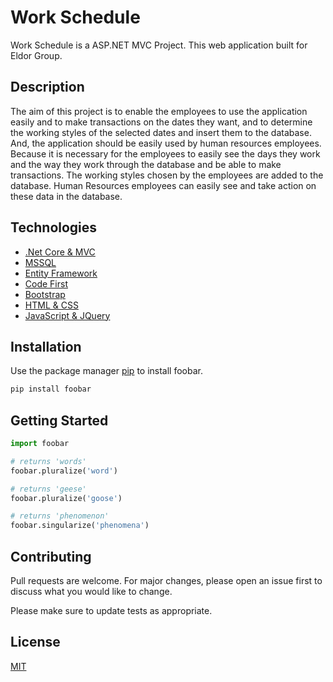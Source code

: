 # Work Schedule

Work Schedule is a ASP.NET MVC Project. This web application built for Eldor Group. 

## Description

The aim of this project is to enable the employees to use the application easily and to make transactions on the dates they want, and to determine the working styles of the selected dates and insert them to the database. And, the application should be easily used by human resources employees. Because it is necessary for the employees to easily see the days they work and the way they work through the database and be able to make transactions. The working styles chosen by the employees are added to the database. Human Resources employees can easily see and take action on these data in the database.

## Technologies

  * [.Net Core & MVC][.net]
  * [MSSQL][sql]
  * [Entity Framework][ef]
  * [Code First]()
  * [Bootstrap][bootstrap]
  * [HTML & CSS]()
  * [JavaScript & JQuery]()

[.net]: https://docs.microsoft.com/en-us/aspnet/core/mvc/overview?view=aspnetcore-6.0
[sql]: https://www.microsoft.com/us-us/sql-server/sql-server-2019
[bootstrap]:https://getbootstrap.com/
[ef]:https://docs.microsoft.com/en-us/ef/

## Installation

Use the package manager [pip](https://pip.pypa.io/en/stable/) to install foobar.

```bash
pip install foobar
```

## Getting Started

```python
import foobar

# returns 'words'
foobar.pluralize('word')

# returns 'geese'
foobar.pluralize('goose')

# returns 'phenomenon'
foobar.singularize('phenomena')
```

## Contributing
Pull requests are welcome. For major changes, please open an issue first to discuss what you would like to change.

Please make sure to update tests as appropriate.

## License
[MIT](https://choosealicense.com/licenses/mit/)
